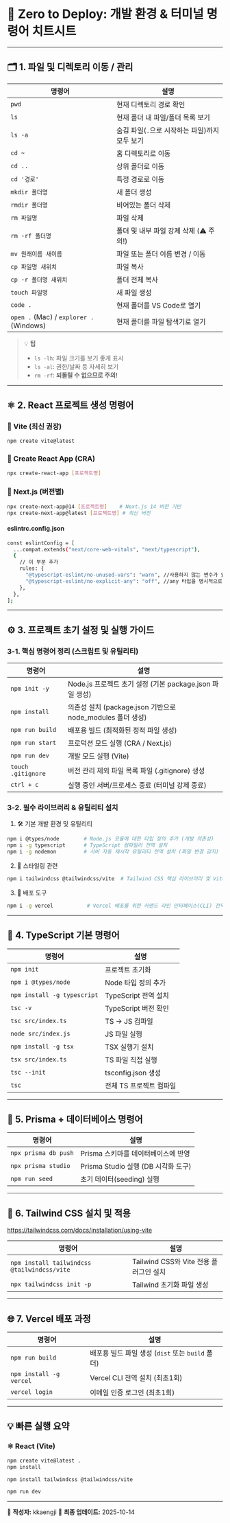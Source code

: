# 🚀 Zero to Deploy: 개발 환경 & 터미널 명령어 치트시트

---

## 🗂️ 1. 파일 및 디렉토리 이동 / 관리

| 명령어 | 설명 |
|--------|------|
| `pwd` | 현재 디렉토리 경로 확인 |
| `ls` | 현재 폴더 내 파일/폴더 목록 보기 |
| `ls -a` | 숨김 파일(`.`으로 시작하는 파일)까지 모두 보기 |
| `cd ~` | 홈 디렉토리로 이동 |
| `cd ..` | 상위 폴더로 이동 |
| `cd '경로'` | 특정 경로로 이동 |
| `mkdir 폴더명` | 새 폴더 생성 |
| `rmdir 폴더명` | 비어있는 폴더 삭제 |
| `rm 파일명` | 파일 삭제 |
| `rm -rf 폴더명` | 폴더 및 내부 파일 강제 삭제 (⚠️ 주의!) |
| `mv 원래이름 새이름` | 파일 또는 폴더 이름 변경 / 이동 |
| `cp 파일명 새위치` | 파일 복사 |
| `cp -r 폴더명 새위치` | 폴더 전체 복사 |
| `touch 파일명` | 새 파일 생성 |
| `code .` | 현재 폴더를 VS Code로 열기 |
| `open .` (Mac) / `explorer .` (Windows) | 현재 폴더를 파일 탐색기로 열기 |

> 💡 **팁**
> - `ls -lh`: 파일 크기를 보기 좋게 표시  
> - `ls -al`: 권한/날짜 등 자세히 보기  
> - `rm -rf`: **되돌릴 수 없으므로 주의!**

---

## ⚛️ 2. React 프로젝트 생성 명령어

### 🔹 Vite (최신 권장)
```bash
npm create vite@latest
```

### 🔹 Create React App (CRA)
```bash
npx create-react-app [프로젝트명]
```

### 🔹 Next.js (버전별)
```bash
npx create-next-app@14 [프로젝트명]    # Next.js 14 버전 기반
npx create-next-app@latest [프로젝트명] # 최신 버전
```
#### eslintrc.config.json
```bash
const eslintConfig = [
  ...compat.extends("next/core-web-vitals", "next/typescript"),
  {
    // 이 부분 추가
    rules: { 
      "@typescript-eslint/no-unused-vars": "warn", //사용하지 않는 변수가 있을 때 경고로 표시
      "@typescript-eslint/no-explicit-any": "off", //any 타입을 명시적으로 정의할 수 있도록 허용
    },
  },
];
```
---

## ⚙️ 3. 프로젝트 초기 설정 및 실행 가이드
### 3-1. 핵심 명령어 정리 (스크립트 및 유틸리티)
| 명령어 | 설명 |
|--------|------|
| `npm init -y` | Node.js 프로젝트 초기 설정 (기본 package.json 파일 생성) |
| `npm install` | 의존성 설치 (package.json 기반으로 node_modules 폴더 생성) |
| `npm run build` | 배포용 빌드 (최적화된 정적 파일 생성) |
| `npm run start` | 프로덕션 모드 실행 (CRA / Next.js) |
| `npm run dev` | 개발 모드 실행 (Vite) |
| `touch .gitignore` | 버전 관리 제외 파일 목록 파일 (.gitignore) 생성 |
| `ctrl + c` | 실행 중인 서버/프로세스 종료 (터미널 강제 종료) |

### 3-2. 필수 라이브러리 & 유틸리티 설치
1. 🛠️ 기본 개발 환경 및 유틸리티
```bash
npm i @types/node        # Node.js 모듈에 대한 타입 정의 추가 (개발 의존성)
npm i -g typescript      # TypeScript 컴파일러 전역 설치
npm i -g nodemon         # 서버 자동 재시작 유틸리티 전역 설치 (파일 변경 감지)
```
2. 🎨 스타일링 관련
```bash
npm i tailwindcss @tailwindcss/vite  # Tailwind CSS 핵심 라이브러리 및 Vite 환경 플러그인 설치
```
3. 🚀 배포 도구
```bash
npm i -g vercel           # Vercel 배포를 위한 커맨드 라인 인터페이스(CLI) 전역 설치
```

---

## 🧩 4. TypeScript 기본 명령어

| 명령어 | 설명 |
|--------|------|
| `npm init` | 프로젝트 초기화 |
| `npm i @types/node` | Node 타입 정의 추가 |
| `npm install -g typescript` | TypeScript 전역 설치 |
| `tsc -v` | TypeScript 버전 확인 |
| `tsc src/index.ts` | TS → JS 컴파일 |
| `node src/index.js` | JS 파일 실행 |
| `npm install -g tsx` | TSX 실행기 설치 |
| `tsx src/index.ts` | TS 파일 직접 실행 |
| `tsc --init` | tsconfig.json 생성 |
| `tsc` | 전체 TS 프로젝트 컴파일 |

---

## 🧮 5. Prisma + 데이터베이스 명령어

| 명령어 | 설명 |
|--------|------|
| `npx prisma db push` | Prisma 스키마를 데이터베이스에 반영 |
| `npx prisma studio` | Prisma Studio 실행 (DB 시각화 도구) |
| `npm run seed` | 초기 데이터(seeding) 실행 |

---

## 🌈 6. Tailwind CSS 설치 및 적용
https://tailwindcss.com/docs/installation/using-vite

| 명령어 | 설명 |
|--------|------|
| `npm install tailwindcss @tailwindcss/vite` | Tailwind CSS와 Vite 전용 플러그인 설치 |
| `npx tailwindcss init -p` | Tailwind 초기화 파일 생성 |

---

## 🌐 7. Vercel 배포 과정

| 명령어 | 설명 |
|--------|------|
| `npm run build` | 배포용 빌드 파일 생성 (`dist` 또는 `build` 폴더) |
| `npm install -g vercel` | Vercel CLI 전역 설치 (최초1회) |
| `vercel login` | 이메일 인증 로그인 (최초1회) |

---

## 💡 빠른 실행 요약

### ⚛️ React (Vite)
```bash
npm create vite@latest .
npm install

npm install tailwindcss @tailwindcss/vite

npm run dev
```
---

📘 **작성자:** kkaengji
📅 **최종 업데이트:** 2025-10-14  
